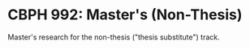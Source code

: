 # CBPH 992: Master's (Non-Thesis)

Master's research for the non-thesis ("thesis substitute") track.